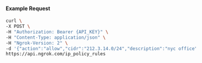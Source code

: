 <!-- Code generated for API Clients. DO NOT EDIT. -->

#### Example Request

```bash
curl \
-X POST \
-H "Authorization: Bearer {API_KEY}" \
-H "Content-Type: application/json" \
-H "Ngrok-Version: 2" \
-d '{"action":"allow","cidr":"212.3.14.0/24","description":"nyc office","ip_policy_id":"ipp_33NaXIccB5LlCrfF63K7EZkMSAD"}' \
https://api.ngrok.com/ip_policy_rules
```
